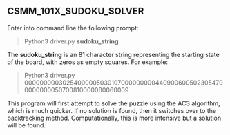 ## CSMM_101X_SUDOKU_SOLVER

Enter into command line the following prompt:

> Python3 driver.py **sudoku_string**

The **sudoku_string** is an 81 character string representing the starting state of the board, with zeros as empty squares. For example:

> Python3 driver.py 000000000302540000050301070000000004409006005023054790000000050700810000080060009

This program will first attempt to solve the puzzle using the AC3 algorithm, which is much quicker. If no solution is found, then it switches over to the backtracking method. Computationally, this is more intensive but a solution will be found.
